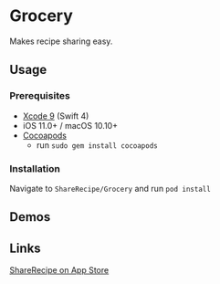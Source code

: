 # Grocery
Makes recipe sharing easy.

## Usage
### Prerequisites
- [Xcode 9](https://developer.apple.com/xcode/) (Swift 4)
- iOS 11.0+ / macOS 10.10+
- [Cocoapods](https://guides.cocoapods.org/using/getting-started.html)
  - run `sudo gem install cocoapods`

### Installation
Navigate to `ShareRecipe/Grocery` and run `pod install`

## Demos


## Links
[ShareRecipe on App Store](https://itunes.apple.com/us/app/sharerecipe/id1348443539?mt=8)
